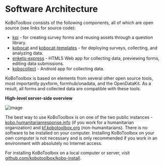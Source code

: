 # Software Architecture

KoBoToolbox consists of the following components, all of which are open source (see links for source code):

   * [kpi](https://github.com/kobotoolbox/kpi) - for creating survey forms and reusing assets through a question library.
   * [kobocat](https://github.com/kobotoolbox/kobocat) and [kobocat-templates](https://github.com/kobotoolbox/kobocat-template) - for deploying surveys, collecting, and analyzing data.
   * [enketo-express](https://github.com/kobotoolbox/enketo-express/) - HTML5 Web app for collecting data, previewing forms, editing data submissions.
   * [kobocollect](https://play.google.com/store/apps/details?id=org.koboc.collect.android) - Android app for collecting data.

KoBoToolbox is based on elements from several other open source tools, most importantly pyxform, formhub/onadata, and the OpenDataKit. As a result, all forms and collected data are compatible with these tools. 

**High-level server-side overview**

![image](/images/software_architecture/overview.png)

The best way to use KoBoToolbox is on one of the two public instances - [kobo.humanitarianresponse.info](http://kobo.humanitarianresponse.info) (if you work for a humanitarian organization) and [kf.kobotoolbox.org](http://kf.kobotoolbox.org) (non-humanitarians). There is no software to be installed on your computer. Installing KoBoToolbox on your own computer is not necessary and is only recommended if you work in an environment with absolutely no Internet access.

For installing KoBoToolbox on a local computer or server, visit [github.com/kobotoolbox/kobo-install](https://github.com/kobotoolbox/kobo-install).
